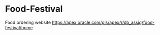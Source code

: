 # Food-Festival
Food ordering website
https://apex.oracle.com/pls/apex/r/db_assig/food-festival/home
